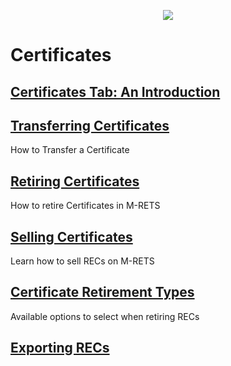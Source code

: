 <p align="center">
  <img align="center" src="https://www.mrets.org/wp-content/uploads/2019/08/mrets_logo_@2x-2.png">
</p>

# Certificates

## [Certificates Tab: An Introduction](https://mrets.github.io/Help/certificates_tab)

## [Transferring Certificates](https://mrets.github.io/Help/certificates_transferring_certificates)
How to Transfer a Certificate

## [Retiring Certificates](https://mrets.github.io/Help/certificates_retiring_certificates)
How to retire Certificates in M-RETS

## [Selling Certificates](https://mrets.github.io/Help/certificates_selling_certificates)
Learn how to sell RECs on M-RETS

## [Certificate Retirement Types](https://mrets.github.io/Help/certificate_retirements)
Available options to select when retiring RECs

## [Exporting RECs](https://mrets.github.io/Help/certificates_exporting_certifcates)
